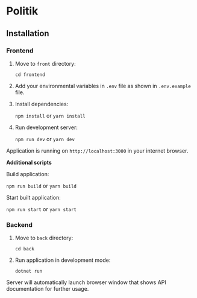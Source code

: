 # Politik

## Installation

### Frontend

1. Move to `front` directory:

   `cd frontend`
2. Add your environmental variables in `.env` file as shown in `.env.example` file.
3. Install dependencies:

   `npm install` or `yarn install`
4. Run development server:

   `npm run dev` or `yarn dev`

Application is running on `http://localhost:3000` in your internet browser.

**Additional scripts**

Build application:

`npm run build` or `yarn build`

Start built application:

`npm run start` or `yarn start`

### Backend
1. Move to `back` directory:
   
   `cd back`
2. Run application in development mode:

   `dotnet run`
   
Server will automatically launch browser window that shows API documentation for further usage.
